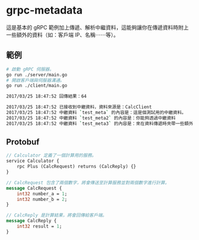 # grpc-metadata

這是基本的 gRPC 範例加上傳遞、解析中繼資料，這能夠讓你在傳遞資料時附上一些額外的資料（如：客戶端 IP、名稱⋯⋯等）。

## 範例

```bash
# 啟動 gRPC 伺服器。
go run ./server/main.go
# 開啟客戶端與伺服器溝通。
go run ./client/main.go
```

```bash
2017/03/25 18:47:52 回傳結果：64
```

```bash
2017/03/25 18:47:52 已接收到中繼資料，資料來源是：CalcClient
2017/03/25 18:47:52 中繼資料 `test_meta` 的內容是：這是個測試用的中繼資料。
2017/03/25 18:47:52 中繼資料 `test_meta2` 的內容是：你能夠透過中繼資料
2017/03/25 18:47:52 中繼資料 `test_meta3` 的內容是：來在資料傳遞時夾帶一些額外的有用資訊。
```

## Protobuf

```proto
// Calculator 定義了一個計算用的服務。
service Calculator {
    rpc Plus (CalcRequest) returns (CalcReply) {}
}

// CalcRequest 包含了兩個數字，將會傳送至計算服務並對兩個數字進行計算。
message CalcRequest {
    int32 number_a = 1;
    int32 number_b = 2;
}

// CalcReply 是計算結果，將會回傳給客戶端。
message CalcReply {
    int32 result = 1;
}
```
